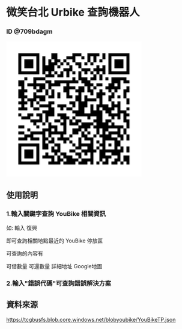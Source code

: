 



# 微笑台北 Urbike 查詢機器人
 
### ID @709bdagm
![Alt text](/QRCode.png)

## 使用說明
### 1.輸入關鍵字查詢 YouBike 相關資訊

如: 輸入 復興

即可查詢相關地點最近的 YouBike 停放區

可查詢的內容有

可借數量 可還數量 詳細地址 Google地圖
### 2.輸入"錯誤代碼"可查詢錯誤解決方案


## 資料來源

https://tcgbusfs.blob.core.windows.net/blobyoubike/YouBikeTP.json

